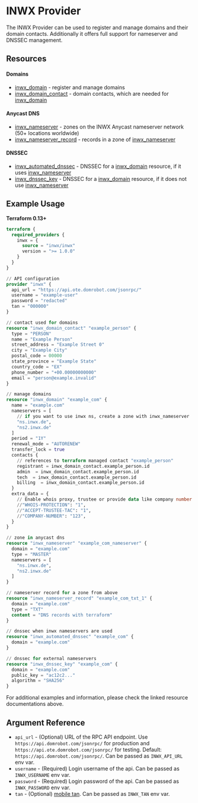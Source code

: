 # INWX Provider

The INWX Provider can be used to register and manage domains and their domain contacts. Additionally it offers full support for nameserver and DNSSEC management.

## Resources

#### Domains
- [inwx_domain](resources/inwx_domain.md) - register and manage domains
- [inwx_domain_contact](resources/inwx_domain_contact.md) - domain contacts, which are needed for [inwx_domain](resources/inwx_domain.md)

#### Anycast DNS
- [inwx_nameserver](resources/inwx_nameserver.md) - zones on the INWX Anycast nameserver network (50+ locations worldwide)
- [inwx_nameserver_record](resources/inwx_nameserver_record.md) - records in a zone of [inwx_nameserver](resources/inwx_nameserver.md)

#### DNSSEC
- [inwx_automated_dnssec](resources/inwx_automated_dnssec.md) -  DNSSEC for a [inwx_domain](resources/inwx_domain.md) resource, if it uses [inwx_nameserver](resources/inwx_nameserver.md)
- [inwx_dnssec_key](resources/inwx_dnssec_key.md) - DNSSEC for a [inwx_domain](resources/inwx_domain.md) resource, if it does not use [inwx_nameserver](resources/inwx_nameserver.md)

## Example Usage

**Terraform 0.13+**

```terraform
terraform {
  required_providers {
    inwx = {
      source = "inwx/inwx"
      version = ">= 1.0.0"
    }
  }
}

// API configuration
provider "inwx" {
  api_url = "https://api.ote.domrobot.com/jsonrpc/"
  username = "example-user"
  password = "redacted"
  tan = "000000"
}

// contact used for domains
resource "inwx_domain_contact" "example_person" {
  type = "PERSON"
  name = "Example Person"
  street_address = "Example Street 0"
  city = "Example City"
  postal_code = 00000
  state_province = "Example State"
  country_code = "EX"
  phone_number = "+00.00000000000"
  email = "person@example.invalid"
}

// manage domains
resource "inwx_domain" "example_com" {
  name = "example.com"
  nameservers = [
    // if you want to use inwx ns, create a zone with inwx_nameserver
    "ns.inwx.de",
    "ns2.inwx.de"
  ]
  period = "1Y"
  renewal_mode = "AUTORENEW"
  transfer_lock = true
  contacts {
    // references to terraform managed contact "example_person"
    registrant = inwx_domain_contact.example_person.id
    admin  = inwx_domain_contact.example_person.id
    tech  = inwx_domain_contact.example_person.id
    billing  = inwx_domain_contact.example_person.id
  }
  extra_data = {
    // Enable whois proxy, trustee or provide data like company number if needed
    //"WHOIS-PROTECTION": "1",
    //"ACCEPT-TRUSTEE-TAC": "1",
    //"COMPANY-NUMBER": "123",
  }
}

// zone in anycast dns
resource "inwx_nameserver" "example_com_nameserver" {
  domain = "example.com"
  type = "MASTER"
  nameservers = [
    "ns.inwx.de",
    "ns2.inwx.de"
  ]
}

// nameserver record for a zone from above
resource "inwx_nameserver_record" "example_com_txt_1" {
  domain = "example.com"
  type = "TXT"
  content = "DNS records with terraform"
}

// dnssec when inwx nameservers are used
resource "inwx_automated_dnssec" "example_com" {
  domain = "example.com"
}

// dnssec for external nameservers
resource "inwx_dnssec_key" "example_com" {
  domain = "example.com"
  public_key = "ac12c2..."
  algorithm = "SHA256"
}
```

For additional examples and information, please check the linked resource documentations above.

## Argument Reference

* `api_url` - (Optional) URL of the RPC API endpoint. Use `https://api.domrobot.com/jsonrpc/` for production and `https://api.ote.domrobot.com/jsonrpc/` for testing. Default: `https://api.domrobot.com/jsonrpc/`. Can be passed as `INWX_API_URL` env var.
* `username` - (Required) Login username of the api. Can be passed as `INWX_USERNAME` env var.
* `password` - (Required) Login password of the api. Can be passed as `INWX_PASSWORD` env var.
* `tan` - (Optional) [mobile tan](https://www.inwx.com/en/offer/mobiletan). Can be passed as `INWX_TAN` env var.